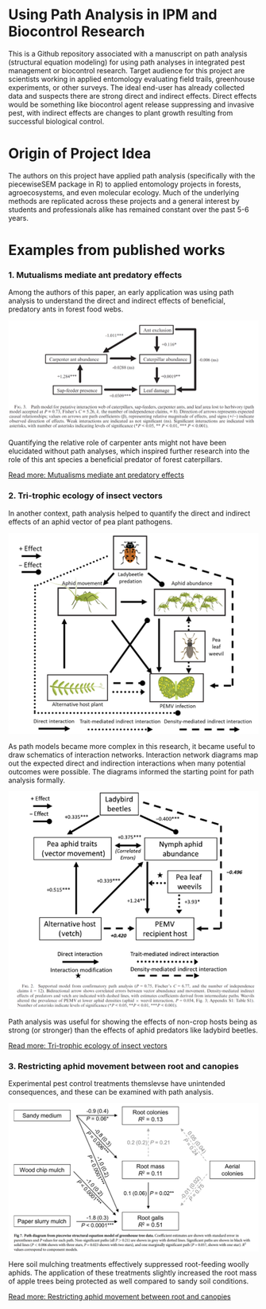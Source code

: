 # Using Path Analysis in IPM and Biocontrol Research

This is a Github repository associated with a manuscript on path analysis (structural equation modeling) for using path analyses in integrated pest management or biocontrol research. Target audience for this project are scientists working in applied entomology evaluating field trails, greenhouse experiments, or other surveys. The ideal end-user has already collected data and suspects there are strong direct and indirect effects. Direct effects would be something like biocontrol agent release suppressing and invasive pest, with indirect effects are changes to plant growth resulting from successful biological control.

# Origin of Project Idea

The authors on this project have applied path analysis (specifically with the piecewiseSEM package in R) to applied entomology projects in forests, agroecosystems, and even molecular ecology. Much of the underlying methods are replicated across these projects and a general interest by students and professionals alike has remained constant over the past 5-6 years.

# Examples from published works

### 1. Mutualisms mediate ant predatory effects

Among the authors of this paper, an early application was using path analysis to understand the direct and indirect effects of beneficial, predatory ants in forest food webs.

![Clark et al. 2016](https://github.com/robclark19/pathanalysismethods/blob/main/Images/ecology2016.png)

Quantifying the relative role of carpenter ants might not have been elucidated without path analyses, which inspired further research into the role of this ant species a beneficial predator of forest caterpillars.

[Read more: Mutualisms mediate ant predatory effects](https://esajournals.onlinelibrary.wiley.com/doi/abs/10.1002/ecy.1571)

### 2. Tri-trophic ecology of insect vectors

In another context, path analysis helped to quantify the direct and indirect effects of an aphid vector of pea plant pathogens.

![Clark et al. 2019](https://github.com/robclark19/pathanalysismethods/blob/main/Images/ecology2019a.png)

As path models became more complex in this research, it became useful to draw schematics of interaction networks. Interaction network diagrams map out the expected direct and indirection interactions when many potential outcomes were possible. The diagrams informed the starting point for path analysis formally.

![Clark et al. 2019](https://github.com/robclark19/pathanalysismethods/blob/main/Images/ecology2019b.png)

Path analysis was useful for showing the effects of non-crop hosts being as strong (or stronger) than the effects of aphid predators like ladybird beetles.

[Read more: Tri-trophic ecology of insect vectors](https://esajournals.onlinelibrary.wiley.com/doi/full/10.1002/ecy.2879)

### 3. Restricting aphid movement between root and canopies

Experimental pest control treatments themslevse have unintended consequences, and these can be examined with path analysis. 

![Orpet et al. 2019](https://github.com/robclark19/pathanalysismethods/blob/main/Images/plosone2019.png)

Here soil mulching treatments effectively suppressed root-feeding woolly aphids. The application of these treatments slightly increased the root mass of apple trees being protected as well compared to sandy soil conditions.

[Read more: Restricting aphid movement between root and canopies](https://journals.plos.org/plosone/article?id=10.1371/journal.pone.0216424)


